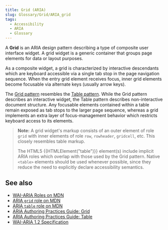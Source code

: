 ```yaml
---
title: Grid (ARIA)
slug: Glossary/Grid/ARIA_grid
tags:
  - Accessibility
  - ARIA
  - Glossary
---
```

A **Grid** is an ARIA design pattern describing a type of composite user interface widget.  A grid widget is a generic container that groups page elements for data or layout purposes.
 
As a composite widget, a grid is characterized by interactive descendants which are keyboard accessible via a single tab stop in the page navigation sequence.  When the entry grid element receives focus, inner grid elements become focusable via alternate keys (usually arrow keys).
 
The [Grid pattern](https://www.w3.org/WAI/ARIA/apg/patterns/grid/) resembles the [Table pattern](https://www.w3.org/WAI/ARIA/apg/patterns/table/).  While the Grid pattern describes an interactive widget, the Table pattern describes non-interactive document structure.  Any focusable elements contained within a table remain exposed as tab stops to the larger page sequence, whereas a grid implements an extra layer of focus-management behavior which restricts keyboard access to its elements.

> **Note:** A grid widget's markup consists of an outer element of role `grid` with inner elements of role `row`, `rowheader`, `gridcell`, etc.  This closely resembles table markup.  
> 
> The HTML5 {{HTMLElement("table")}} element(s) include implicit ARIA roles which overlap with those used by the Grid pattern.  Native `<table>` elements should be used whenever possible, since they reduce the need to explicitly declare accessibility semantics.
 
## See also
 
- [WAI-ARIA Roles on MDN](/en-US/docs/Web/Accessibility/ARIA/Roles) 
- [ARIA `grid` role on MDN](/en-US/docs/Web/Accessibility/ARIA/Roles/grid_role)
- [ARIA `table` role on MDN](/en-US/docs/Web/Accessibility/ARIA/Roles/table_role)
- [ARIA Authoring Practices Guide: Grid](https://www.w3.org/WAI/ARIA/apg/patterns/grid/)
- [ARIA Authoring Practices Guide: Table](https://www.w3.org/WAI/ARIA/apg/patterns/table/)
- [WAI-ARIA 1.2 Specification](https://www.w3.org/TR/wai-aria-1.2/#role_definitions)
